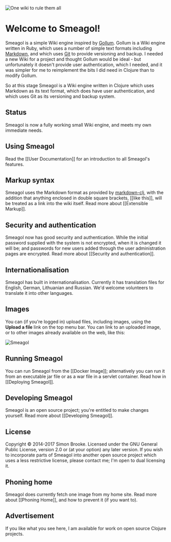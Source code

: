 ![One wiki to rule them all](https://www.weft.scot/images/smeagol.png)

# Welcome to Smeagol!
Smeagol is a simple Wiki engine inspired by [Gollum](https://github.com/gollum/gollum/wiki). Gollum is a Wiki engine written in Ruby, which uses a number of simple text formats including [Markdown](http://daringfireball.net/projects/markdown/), and which uses [Git](http://git-scm.com/) to provide versioning and backup. I needed a new Wiki for a project and thought Gollum would be ideal - but unfortunately it doesn't provide user authentication, which I needed, and it was simpler for me to reimplement the bits I did need in Clojure than to modify Gollum.

So at this stage Smeagol is a Wiki engine written in Clojure which uses Markdown as its text format, which does have user authentication, and which uses Git as its versioning and backup system.

## Status
Smeagol is now a fully working small Wiki engine, and meets my own immediate needs.

## Using Smeagol
Read the [[User Documentation]] for an introduction to all Smeagol's features.

## Markup syntax
Smeagol uses the Markdown format as provided by [markdown-clj](https://github.com/yogthos/markdown-clj), with the addition that anything enclosed in double square brackets, \[\[like this\]\], will be treated as a link into the wiki itself. Read more about [[Extensible Markup]].

## Security and authentication
Smeagol now has good security and authentication. While the initial password supplied with the system is not encrypted, when it is changed it will be; and passwords for new users added through the user administration pages are encrypted. Read more about [[Security and authentication]].

## Internationalisation
Smeagol has built in internationalisation. Currently it has translation files for English, German, Lithuanian and Russian. We'd welcome volunteers to translate it into other languages.

## Images
You can (if you're logged in) upload files, including images, using the **Upload a file** link on the top menu bar. You can link to an uploaded image, or to other images already available on the web, like this:

![Smeagol](http://vignette3.wikia.nocookie.net/lotr/images/e/e1/Gollum_Render.png/revision/latest?cb=20141218075509)

## Running Smeagol
You can run Smeagol from the [[Docker Image]]; alternatively you can run it from an executable jar file or as a war file in a servlet container. Read how in [[Deploying Smeagol]].

## Developing Smeagol
Smeagol is an open source project; you're entitled to make changes yourself. Read more about [[Developing Smeagol]].

## License
Copyright © 2014-2017 Simon Brooke. Licensed under the GNU General Public License,
version 2.0 or (at your option) any later version. If you wish to incorporate
parts of Smeagol into another open source project which uses a less restrictive
license, please contact me; I'm open to dual licensing it.

## Phoning home
Smeagol does currently fetch one image from my home site. Read more about [[Phoning Home]], and how to prevent it (if you want to).

## Advertisement
If you like what you see here, I am available for work on open source Clojure projects.
